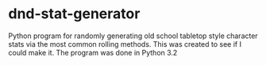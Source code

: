 # dnd-stat-generator
Python program for randomly generating old school tabletop style character stats via the most common rolling methods.
This was created to see if I could make it.  The program was done in Python 3.2
